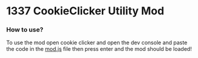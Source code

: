 # 1337 CookieClicker Utility Mod
### How to use?
To use the mod open cookie clicker and open the dev console and paste the code in the [mod.js](mod.js) file then press enter and the mod should be loaded!
